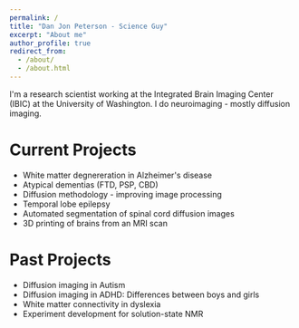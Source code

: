 ```yaml
---
permalink: /
title: "Dan Jon Peterson - Science Guy"
excerpt: "About me"
author_profile: true
redirect_from: 
  - /about/
  - /about.html
---
```


I'm a research scientist working at the Integrated Brain Imaging Center (IBIC) at the University of Washington. I do neuroimaging - mostly diffusion imaging.

Current Projects
======
* White matter degnereration in Alzheimer's disease  
* Atypical dementias (FTD, PSP, CBD)  
* Diffusion methodology - improving image processing  
* Temporal lobe epilepsy  
* Automated segmentation of spinal cord diffusion images  
* 3D printing of brains from an MRI scan  

Past Projects
======
* Diffusion imaging in Autism  
* Diffusion imaging in ADHD: Differences between boys and girls  
* White matter connectivity in dyslexia  
* Experiment development for solution-state NMR  